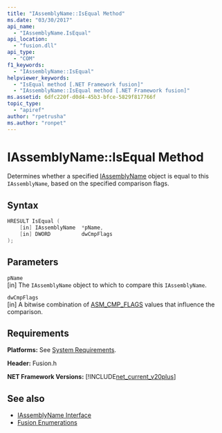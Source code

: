 ```yaml
---
title: "IAssemblyName::IsEqual Method"
ms.date: "03/30/2017"
api_name: 
  - "IAssemblyName.IsEqual"
api_location: 
  - "fusion.dll"
api_type: 
  - "COM"
f1_keywords: 
  - "IAssemblyName::IsEqual"
helpviewer_keywords: 
  - "IsEqual method [.NET Framework fusion]"
  - "IAssemblyName::IsEqual method [.NET Framework fusion]"
ms.assetid: 6dfc220f-d0d4-45b3-bfce-5829f817766f
topic_type: 
  - "apiref"
author: "rpetrusha"
ms.author: "ronpet"
---
```

# IAssemblyName::IsEqual Method
Determines whether a specified [IAssemblyName](iassemblyname-interface.md) object is equal to this `IAssemblyName`, based on the specified comparison flags.  
  
## Syntax  
  
```cpp  
HRESULT IsEqual (  
    [in] IAssemblyName  *pName,  
    [in] DWORD          dwCmpFlags  
);  
```  
  
## Parameters  
 `pName`  
 [in] The `IAssemblyName` object to which to compare this `IAssemblyName`.  
  
 `dwCmpFlags`  
 [in] A bitwise combination of [ASM_CMP_FLAGS](asm-cmp-flags-enumeration.md) values that influence the comparison.  
  
## Requirements  
 **Platforms:** See [System Requirements](../../get-started/system-requirements.md).  
  
 **Header:** Fusion.h  
  
 **NET Framework Versions:** [!INCLUDE[net_current_v20plus](../../../../includes/net-current-v20plus-md.md)]  
  
## See also

- [IAssemblyName Interface](iassemblyname-interface.md)
- [Fusion Enumerations](fusion-enumerations.md)
